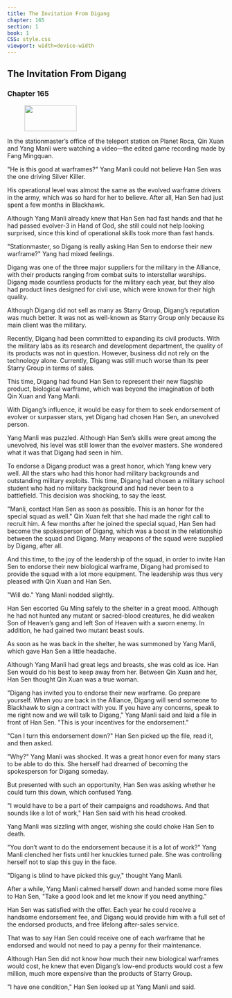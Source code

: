 ```yaml
---
title: The Invitation From Digang
chapter: 165
section: 1
book: 1
CSS: style.css
viewport: width=device-width
---
```


## The Invitation From Digang

### Chapter 165

<figure>
	<img src="../Images/gem.gif" alt="" id="gem" width="120" height="60" />
</figure>

In the stationmaster’s office of the teleport station on Planet Roca, Qin Xuan and Yang Manli were watching a video—the edited game recording made by Fang Mingquan.

"He is this good at warframes?" Yang Manli could not believe Han Sen was the one driving Silver Killer.

His operational level was almost the same as the evolved warframe drivers in the army, which was so hard for her to believe. After all, Han Sen had just spent a few months in Blackhawk.

Although Yang Manli already knew that Han Sen had fast hands and that he had passed evolver-3 in Hand of God, she still could not help looking surprised, since this kind of operational skills took more than fast hands.

"Stationmaster, so Digang is really asking Han Sen to endorse their new warframe?" Yang had mixed feelings.

Digang was one of the three major suppliers for the military in the Alliance, with their products ranging from combat suits to interstellar warships. Digang made countless products for the military each year, but they also had product lines designed for civil use, which were known for their high quality.

Although Digang did not sell as many as Starry Group, Digang’s reputation was much better. It was not as well-known as Starry Group only because its main client was the military.

Recently, Digang had been committed to expanding its civil products. With the military labs as its research and development department, the quality of its products was not in question. However, business did not rely on the technology alone. Currently, Digang was still much worse than its peer Starry Group in terms of sales.

This time, Digang had found Han Sen to represent their new flagship product, biological warframe, which was beyond the imagination of both Qin Xuan and Yang Manli.

With Digang’s influence, it would be easy for them to seek endorsement of evolver or surpasser stars, yet Digang had chosen Han Sen, an unevolved person.

Yang Manli was puzzled. Although Han Sen’s skills were great among the unevolved, his level was still lower than the evolver masters. She wondered what it was that Digang had seen in him.

To endorse a Digang product was a great honor, which Yang knew very well. All the stars who had this honor had military backgrounds and outstanding military exploits. This time, Digang had chosen a military school student who had no military background and had never been to a battlefield. This decision was shocking, to say the least.

"Manli, contact Han Sen as soon as possible. This is an honor for the special squad as well." Qin Xuan felt that she had made the right call to recruit him. A few months after he joined the special squad, Han Sen had become the spokesperson of Digang, which was a boost in the relationship between the squad and Digang. Many weapons of the squad were supplied by Digang, after all.

And this time, to the joy of the leadership of the squad, in order to invite Han Sen to endorse their new biological warframe, Digang had promised to provide the squad with a lot more equipment. The leadership was thus very pleased with Qin Xuan and Han Sen.

"Will do." Yang Manli nodded slightly.

Han Sen escorted Gu Ming safely to the shelter in a great mood. Although he had not hunted any mutant or sacred-blood creatures, he did weaken Son of Heaven’s gang and left Son of Heaven with a sworn enemy. In addition, he had gained two mutant beast souls.

As soon as he was back in the shelter, he was summoned by Yang Manli, which gave Han Sen a little headache.

Although Yang Manli had great legs and breasts, she was cold as ice. Han Sen would do his best to keep away from her. Between Qin Xuan and her, Han Sen thought Qin Xuan was a true woman.

"Digang has invited you to endorse their new warframe. Go prepare yourself. When you are back in the Alliance, Digang will send someone to Blackhawk to sign a contract with you. If you have any concerns, speak to me right now and we will talk to Digang," Yang Manli said and laid a file in front of Han Sen. "This is your incentives for the endorsement."

"Can I turn this endorsement down?" Han Sen picked up the file, read it, and then asked.

"Why?" Yang Manli was shocked. It was a great honor even for many stars to be able to do this. She herself had dreamed of becoming the spokesperson for Digang someday.

But presented with such an opportunity, Han Sen was asking whether he could turn this down, which confused Yang.

"I would have to be a part of their campaigns and roadshows. And that sounds like a lot of work," Han Sen said with his head crooked.

Yang Manli was sizzling with anger, wishing she could choke Han Sen to death.

"You don’t want to do the endorsement because it is a lot of work?" Yang Manli clenched her fists until her knuckles turned pale. She was controlling herself not to slap this guy in the face.

"Digang is blind to have picked this guy," thought Yang Manli.

After a while, Yang Manli calmed herself down and handed some more files to Han Sen, "Take a good look and let me know if you need anything."

Han Sen was satisfied with the offer. Each year he could receive a handsome endorsement fee, and Digang would provide him with a full set of the endorsed products, and free lifelong after-sales service.

That was to say Han Sen could receive one of each warframe that he endorsed and would not need to pay a penny for their maintenance.

Although Han Sen did not know how much their new biological warframes would cost, he knew that even Digang’s low-end products would cost a few million, much more expensive than the products of Starry Group.

"I have one condition," Han Sen looked up at Yang Manli and said.